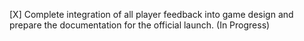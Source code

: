 [X] Complete integration of all player feedback into game design and prepare the documentation for the official launch. (In Progress)